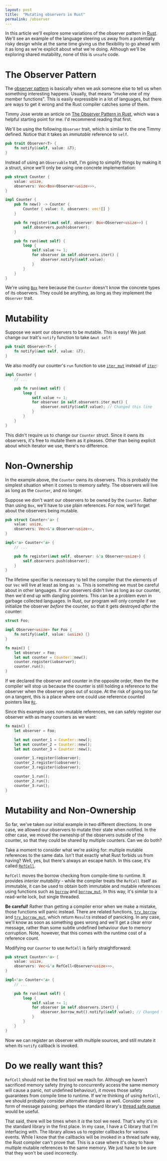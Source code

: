 ```yaml
---
layout: post
title:  "Mutating observers in Rust"
permalink: /observer
---
```


In this article we'll explore some variations of the observer pattern in [Rust][rust].
We'll see an example of the language steering us away from a potentially risky design
while at the same time giving us the flexibility to go ahead with it as long as we're explicit about what we're doing.
Although we'll be exploring shared mutability, none of this is `unsafe` code.

# The Observer Pattern

The [observer pattern][observer-wiki] is basically when we ask someone else to tell us when something interesting happens.
Usually, that means "invoke one of my member functions".
This is easily expressible in a lot of languages,
but there are ways to get it wrong and the Rust compiler catches some of them.

Timmy Jose wrote an anticle on [The Observer Pattern in Rust][observer-rust],
which was a helpful starting point for me.
I'd recommend reading that first.

We'll be using the following `Observer` trait,
which is similar to the one Timmy defined.
Notice that it takes an _immutable_ reference to `self`.

```rust
pub trait Observer<T> {
    fn notify(&self, value: &T);
}
```

Instead of using an `Observable` trait, I'm going to simplify things by making it a struct,
since we'll only be using one concrete implementation:

```rust
pub struct Counter {
    value: usize,
    observers: Vec<Box<Observer<usize>>>,
}

impl Counter {
    pub fn new() -> Counter {
        Counter { value: 0, observers: vec![] }
    }

    pub fn register(&mut self, observer: Box<Observer<usize>>) {
        self.observers.push(observer);
    }

    pub fn run(&mut self) {
        loop {
            self.value += 1;
            for observer in self.observers.iter() {
                observer.notify(&self.value);
            }
        }
    }
}
```

We're using [`Box`][Box] here because the `Counter` doesn't know the concrete types of its observers.
They could be anything, as long as they implement the `Observer` trait.

# Mutability

Suppose we want our observers to be mutable.
This is easy!
We just change our trait's `notify` function to take `&mut self`:

```rust
pub trait Observer<T> {
    fn notify(&mut self, value: &T);
}
```

We also modify our counter's `run` function to use [`iter_mut`][Vec::iter_mut] instead of [`iter`][Vec::iter]:

```rust
impl Counter {
    // ...

    pub fn run(&mut self) {
        loop {
            self.value += 1;
            for observer in self.observers.iter_mut() {
                observer.notify(&self.value); // Changed this line
            }
        }
    }
}
```

This didn't require us to change our `Counter` struct.
Since it owns its observers, it's free to mutate them as it pleases.
Other than being explicit about which iterator we use, there's no difference.


# Non-Ownership

In the example above, the `Counter` owns its observers.
This is probably the simplest situation when it comes to memory safety.
The observers will live as long as the `Counter`, and no longer.

Suppose we don't want our observers to be owned by the `Counter`.
Rather than using `Box`, we'll have to use plain references.
For now, we'll forget about the observers being mutable.

```rust
pub struct Counter<'a> {
    value: usize,
    observers: Vec<&'a Observer<usize>>,
}

impl<'a> Counter<'a> {
    // ...

    pub fn register(&mut self, observer: &'a Observer<usize>) {
        self.observers.push(observer);
    }
}
```

The lifetime specifier is necessary to tell the compiler that the elements of our `Vec` will live at least as long as `'a`.
This is something we must be careful about in other languages.
If our observers didn't live as long as our counter, then we'd end up with dangling pointers.
This can be a problem even in garbage collected languages.
In Rust, our program will only compile if we initialize the observer _before_ the counter,
so that it gets destroyed _after_ the counter:

```rust
struct Foo;

impl Observer<usize> for Foo {
    fn notify(&self, value: &usize) {}
}

fn main() {
    let observer = Foo;
    let mut counter = Counter::new();
    counter.register(&observer);
    counter.run();
}
```

If we declared the observer and counter in the opposite order,
then the the compiler will stop us because the counter is still holding a reference to the observer when the observer goes out of scope.
At the risk of going too far on a tangent, this is a place where one could use reference counted pointers like [`Rc`][Rc].

Since this example uses non-mutable references, we can safely register our observer with as many counters as we want:

```rust
fn main() {
    let observer = Foo;

    let mut counter_1 = Counter::new();
    let mut counter_2 = Counter::new();
    let mut counter_3 = Counter::new();

    counter_1.register(&observer);
    counter_2.register(&observer);
    counter_3.register(&observer);

    counter_1.run();
    counter_2.run();
    counter_3.run();
}
```

# Mutability and Non-Ownership

So far, we've taken our initial example in two different directions.
In one case, we allowed our observers to mutate their state when notified.
In the other case, we moved the owneship of the observers outside of the counter, so that they could be shared by multiple counters.
Can we do both?

Take a moment to consider what we're asking for: multiple mutable references to the same data.
Isn't that exactly what Rust forbids us from having?
Well, yes, but there's always an escape hatch.
In this case, it's called [`RefCell`][RefCell].

`RefCell` moves the borrow checking from compile-time to runtime.
It provides _interior mutability_ - while the compiler treats the `RefCell` itself as immutable,
it can be used to obtain both immutable and mutable references using functions
such as [`borrow`][RefCell::borrow] and [`borrow_mut`][RefCell::borrow_mut].
In this way, it's similar to a read-write lock, but single threaded.

__Be careful!__
Rather than getting a compiler error when we make a mistake, those functions will panic instead.
There are related functions, [`try_borrow`][RefCell::try_borrow] and [`try_borrow_mut`][RefCell::try_borrow_mut], which return `Result`s instead of panicking.
In any case, we'll know as soon as something goes wrong and we'll get a clear error message,
rather than some subtle undefined behaviour due to memory corruption.
Note, however, that this comes with the runtime cost of a reference count.

Modifying our `Counter` to use `RefCell` is fairly straightforward:

```rust
pub struct Counter<'a> {
    value: usize,
    observers: Vec<&'a RefCell<Observer<usize>>>,
}

impl<'a> Counter<'a> {
    // ...

    pub fn run(&mut self) {
        loop {
            self.value += 1;
            for observer in self.observers.iter() {
                observer.borrow_mut().notify(&self.value); // Changed this line
            }
        }
    }
}
```

Now we can register an observer with multiple sources,
and still mutate it when its `notify` callback is invoked.

# Do we really want this?

`RefCell` should not be the first tool we reach for.
Although we haven't sacrificed memory safety
(trying to concurrently access the same memory will cause a panic, not undefined behaviour),
it moves those safety guarantees from compile time to runtime.
If we're thinking of using `RefCell`, we should probably consider alternative designs as well.
Consider some form of message passing;
perhaps the standard library's [thread safe queue][mpsc] would be useful.

That said, there will be times when it _is_ the tool we need.
That's why it's in the standard library in the first place.
In my case, I have a C library that I'm interfacing with.
The library allows us to register callbacks for various events.
While I know that the callbacks will be invoked in a thread safe way,
the Rust compiler can't prove that.
This is a case where it's okay to have multiple mutable references to the same memory.
We just have to be sure that they won't be used incorrectly.







[Box]: https://doc.rust-lang.org/std/boxed/struct.Box.html
[Rc]: https://doc.rust-lang.org/std/rc/struct.Rc.html
[RefCell]: https://doc.rust-lang.org/std/cell/struct.RefCell.html
[RefCell::borrow]: https://doc.rust-lang.org/std/cell/struct.RefCell.html#method.borrow
[RefCell::borrow_mut]: https://doc.rust-lang.org/std/cell/struct.RefCell.html#method.borrow_mut
[RefCell::try_borrow]: https://doc.rust-lang.org/std/cell/struct.RefCell.html#method.try_borrow
[RefCell::try_borrow_mut]: https://doc.rust-lang.org/std/cell/struct.RefCell.html#method.try_borrow_mut
[Vec::iter]: https://doc.rust-lang.org/std/vec/struct.Vec.html#method.iter
[Vec::iter_mut]: https://doc.rust-lang.org/std/vec/struct.Vec.html#method.iter_mut
[mpsc]: https://doc.rust-lang.org/std/sync/mpsc/fn.channel.html
[observer-rust]: https://z0ltan.wordpress.com/2017/06/23/the-observer-pattern-in-rust/
[observer-wiki]: https://en.wikipedia.org/wiki/Observer_pattern
[rust]: https://www.rust-lang.org/en-US/

